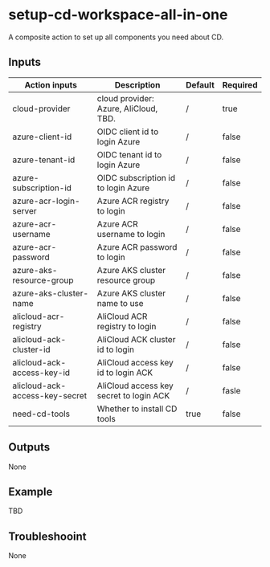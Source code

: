 # setup-cd-workspace-all-in-one

A composite action to set up all components you need about CD.

## Inputs

| Action inputs | Description | Default | Required |
|---------------|-------------|---------|---------------|
|  cloud-provider    | cloud provider: Azure, AliCloud, TBD.| / | true |
| azure-client-id | OIDC client id to login Azure | / | false |
| azure-tenant-id | OIDC tenant id to login Azure | / | false |
| azure-subscription-id | OIDC subscription id to login Azure | / | false |
| azure-acr-login-server | Azure ACR registry to login | / | false |
| azure-acr-username | Azure ACR username to login | / | false |
| azure-acr-password | Azure ACR password to login | / | false |
| azure-aks-resource-group | Azure AKS cluster resource group | / | false |
| azure-aks-cluster-name | Azure AKS cluster name to use | / | false |
| alicloud-acr-registry | AliCloud ACR registry to login | / | false |
| alicloud-ack-cluster-id | AliCloud ACK cluster id to login | / | false |
| alicloud-ack-access-key-id | AliCloud access key id to login ACK | / | false |
| alicloud-ack-access-key-secret | AliCloud access key secret to login ACK | / | fasle |
| need-cd-tools | Whether to install CD tools | true | false |

## Outputs

None

## Example

TBD

## Troubleshooint

None
